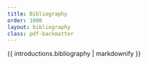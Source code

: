 ```yaml
---
title: Bibliography
order: 1000
layout: bibliography
class: pdf-backmatter
---
```


{{ introductions.bibliography | markdownify }}
